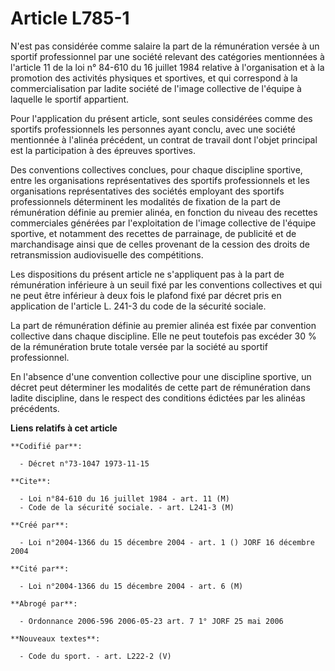 # Article L785-1

N'est pas considérée comme salaire la part de la rémunération versée à un sportif professionnel par une société relevant des
catégories mentionnées à l'article 11 de la loi n° 84-610 du 16 juillet 1984 relative à l'organisation et à la promotion des
activités physiques et sportives, et qui correspond à la commercialisation par ladite société de l'image collective de
l'équipe à laquelle le sportif appartient.

Pour l'application du présent article, sont seules considérées comme des sportifs professionnels les personnes ayant conclu,
avec une société mentionnée à l'alinéa précédent, un contrat de travail dont l'objet principal est la participation à des
épreuves sportives.

Des conventions collectives conclues, pour chaque discipline sportive, entre les organisations représentatives des sportifs
professionnels et les organisations représentatives des sociétés employant des sportifs professionnels déterminent les
modalités de fixation de la part de rémunération définie au premier alinéa, en fonction du niveau des recettes commerciales
générées par l'exploitation de l'image collective de l'équipe sportive, et notamment des recettes de parrainage, de publicité
et de marchandisage ainsi que de celles provenant de la cession des droits de retransmission audiovisuelle des compétitions.

Les dispositions du présent article ne s'appliquent pas à la part de rémunération inférieure à un seuil fixé par les
conventions collectives et qui ne peut être inférieur à deux fois le plafond fixé par décret pris en application de l'article
L. 241-3 du code de la sécurité sociale.

La part de rémunération définie au premier alinéa est fixée par convention collective dans chaque discipline. Elle ne peut
toutefois pas excéder 30 % de la rémunération brute totale versée par la société au sportif professionnel.

En l'absence d'une convention collective pour une discipline sportive, un décret peut déterminer les modalités de cette part
de rémunération dans ladite discipline, dans le respect des conditions édictées par les alinéas précédents.

**Liens relatifs à cet article**

	**Codifié par**:

	  - Décret n°73-1047 1973-11-15

	**Cite**:

	  - Loi n°84-610 du 16 juillet 1984 - art. 11 (M)
	  - Code de la sécurité sociale. - art. L241-3 (M)

	**Créé par**:

	  - Loi n°2004-1366 du 15 décembre 2004 - art. 1 () JORF 16 décembre 2004

	**Cité par**:

	  - Loi n°2004-1366 du 15 décembre 2004 - art. 6 (M)

	**Abrogé par**:

	  - Ordonnance 2006-596 2006-05-23 art. 7 1° JORF 25 mai 2006

	**Nouveaux textes**:

	  - Code du sport. - art. L222-2 (V)
